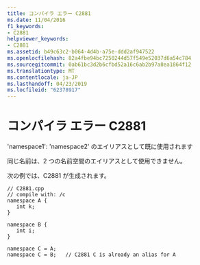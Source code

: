 ```yaml
---
title: コンパイラ エラー C2881
ms.date: 11/04/2016
f1_keywords:
- C2881
helpviewer_keywords:
- C2881
ms.assetid: b49c63c2-b064-4d4b-a75e-ddd2af947522
ms.openlocfilehash: 82a4fbe94bc7250244d57f549e52037d6a54c784
ms.sourcegitcommit: 0ab61bc3d2b6cfbd52a16c6ab2b97a8ea1864f12
ms.translationtype: MT
ms.contentlocale: ja-JP
ms.lasthandoff: 04/23/2019
ms.locfileid: "62378917"
---
```

# <a name="compiler-error-c2881"></a>コンパイラ エラー C2881

'namespace1': 'namespace2' のエイリアスとして既に使用されます

同じ名前は、2 つの名前空間のエイリアスとして使用できません。

次の例では、C2881 が生成されます。

```
// C2881.cpp
// compile with: /c
namespace A {
   int k;
}

namespace B {
   int i;
}

namespace C = A;
namespace C = B;   // C2881 C is already an alias for A
```
